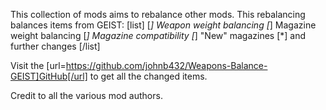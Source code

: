This collection of mods aims to rebalance other mods.
This rebalancing balances items from GEIST:
[list]
[*] Weapon weight balancing
[*] Magazine weight balancing
[*] Magazine compatibility
[*] "New" magazines
[*] and further changes
[/list]

Visit the [url=https://github.com/johnb432/Weapons-Balance-GEIST]GitHub[/url] to get all the changed items.

Credit to all the various mod authors.
